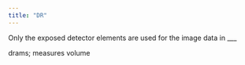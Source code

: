 ```yaml
---
title: "DR"
---
```

Only the exposed detector elements are used for the image data in ___

drams; measures volume

